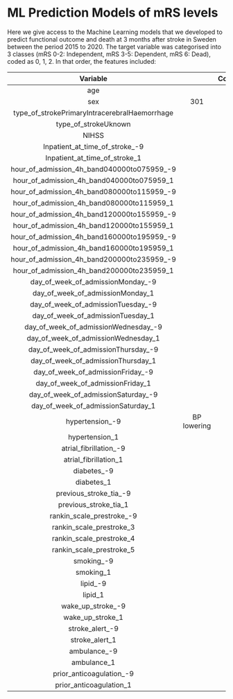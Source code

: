 # ML Prediction Models of mRS levels
Here we give access to the Machine Learning models that we developed to predict functional outcome and death at 3 months after stroke in Sweden between the period 2015 to 2020. The target variable was categorised into 3 classes (mRS 0-2: Independent, mRS 3-5: Dependent, mRS 6: Dead), coded as 0, 1, 2. In that order, the features included:

| Variable |  | Comment |
| :---:   | :---: | :---: |
| age   |  |  |
| sex | 301   | 283   |
| type_of_strokePrimaryIntracerebralHaemorrhage |    |  |
| type_of_strokeUknown |     |  |
|NIHSS  |    |  |
| Inpatient_at_time_of_stroke_-9 |    |  |
| Inpatient_at_time_of_stroke_1 |     |  |
| hour_of_admission_4h_band040000to075959_-9 |     |     | 
| hour_of_admission_4h_band040000to075959_1 |     |     | 
| hour_of_admission_4h_band080000to115959_-9 |     |     | 
| hour_of_admission_4h_band080000to115959_1 |     |     | 
| hour_of_admission_4h_band120000to155959_-9 |     |     | 
| hour_of_admission_4h_band120000to155959_1 |     |     | 
| hour_of_admission_4h_band160000to195959_-9 |     |     | 
| hour_of_admission_4h_band160000to195959_1 |     |     | 
| hour_of_admission_4h_band200000to235959_-9 |     |     | 
| hour_of_admission_4h_band200000to235959_1 |     |     | 
| day_of_week_of_admissionMonday_-9 |     |     |
| day_of_week_of_admissionMonday_1 |     |     |
| day_of_week_of_admissionTuesday_-9 |     |     |
| day_of_week_of_admissionTuesday_1 |     |     |
| day_of_week_of_admissionWednesday_-9 |     |     |
| day_of_week_of_admissionWednesday_1 |     |     |
| day_of_week_of_admissionThursday_-9 |     |     |
| day_of_week_of_admissionThursday_1 |     |     |
| day_of_week_of_admissionFriday_-9 |     |     |
| day_of_week_of_admissionFriday_1 |     |     |
| day_of_week_of_admissionSaturday_-9 |     |     |
| day_of_week_of_admissionSaturday_1 |     |     |
| hypertension_-9 |  BP lowering   | |
| hypertension_1 |   |  |
| atrial_fibrillation_-9 |    |  |
| atrial_fibrillation_1 |     |     |
| diabetes_-9 |     |     |
| diabetes_1 |     |     |
| previous_stroke_tia_-9 |     |     |
| previous_stroke_tia_1 |     |     |
| rankin_scale_prestroke_-9 |     |     |
| rankin_scale_prestroke_3 |     |     |
| rankin_scale_prestroke_4|     |     |
| rankin_scale_prestroke_5 |     |     |                   
| smoking_-9 |     |     | 
| smoking_1 |     |     | 
| lipid_-9 |     |     | 
| lipid_1 |     |     | 
| wake_up_stroke_-9 |     |     | 
| wake_up_stroke_1 |     |     | 
| stroke_alert_-9 |     |     | 
| stroke_alert_1 |     |     | 
| ambulance_-9 |     |     | 
| ambulance_1 |     |     | 
| prior_anticoagulation_-9 |     |     | 
| prior_anticoagulation_1 |     |     | 


                  
                  
                  
                  
                  
                  
                
